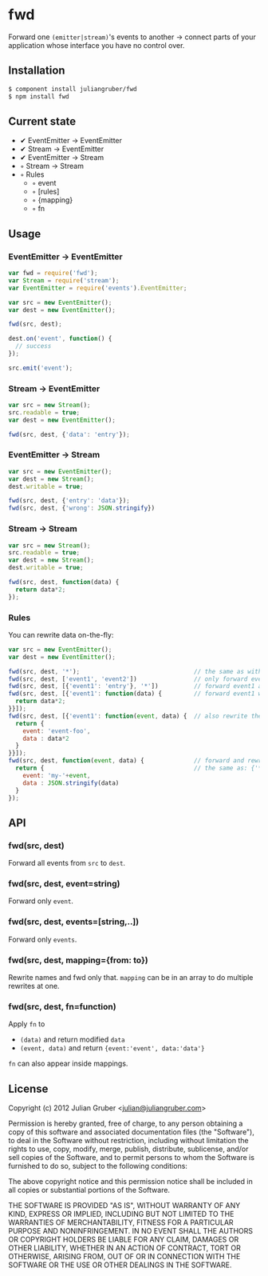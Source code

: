 
# fwd

Forward one `(emitter|stream)`'s events to another -> connect parts of your application whose interface you have no control over.

## Installation

```bash
$ component install juliangruber/fwd
$ npm install fwd
```

## Current state

* ✔ EventEmitter → EventEmitter
* ✔ Stream → EventEmitter
* ✔ EventEmitter → Stream
* ◦ Stream → Stream
* ◦ Rules
  * ◦ event
  * ◦ [rules]
  * ◦ {mapping}
  * ◦ fn

## Usage

### EventEmitter → EventEmitter

```javascript
var fwd = require('fwd');
var Stream = require('stream');
var EventEmitter = require('events').EventEmitter;

var src = new EventEmitter();
var dest = new EventEmitter();

fwd(src, dest);

dest.on('event', function() {
  // success
});

src.emit('event');
```

### Stream → EventEmitter

```javascript
var src = new Stream();
src.readable = true;
var dest = new EventEmitter();

fwd(src, dest, {'data': 'entry'});
```

### EventEmitter → Stream

```javascript
var src = new EventEmitter();
var dest = new Stream();
dest.writable = true;

fwd(src, dest, {'entry': 'data'});
fwd(src, dest, {'wrong': JSON.stringify})
```

### Stream → Stream

```javascript
var src = new Stream();
src.readable = true;
var dest = new Stream();
dest.writable = true;

fwd(src, dest, function(data) {
  return data*2;
});
```

### Rules

You can rewrite data on-the-fly:

```javascript
var src = new EventEmitter();
var dest = new EventEmitter();

fwd(src, dest, '*');                                // the same as with no 3rd argument
fwd(src, dest, ['event1', 'event2'])                // only forward event1 and event2
fwd(src, dest, [{'event1': 'entry'}, '*'])          // forward event1 as entry and everything else
fwd(src, dest, [{'event1': function(data) {         // forward event1 with it's data doubled 
  return data*2;
}}]);
fwd(src, dest, [{'event1': function(event, data) {  // also rewrite the event name
  return {
    event: 'event-foo',
    data : data*2
  }
}}]);
fwd(src, dest, function(event, data) {              // forward and rewrite everything
  return {                                          // the same as: {'*': function(){ ... }}
    event: 'my-'+event,
    data : JSON.stringify(data)
  }
});
```

## API

### fwd(src, dest)

Forward all events from `src` to `dest`.

### fwd(src, dest, event=string)

Forward only `event`.

### fwd(src, dest, events=[string,..])

Forward only `events`.

### fwd(src, dest, mapping={from: to})

Rewrite names and fwd only that. `mapping` can be in an array to do multiple rewrites at one.

### fwd(src, dest, fn=function)

Apply `fn` to

* `(data)` and return modified `data`
* `(event, data)` and return `{event:'event', data:'data'}`

`fn` can also appear inside mappings.

## License

Copyright (c) 2012 Julian Gruber &lt;julian@juliangruber.com&gt;

Permission is hereby granted, free of charge, to any person obtaining a copy of this software and associated documentation files (the "Software"), to deal in the Software without restriction, including without limitation the rights to use, copy, modify, merge, publish, distribute, sublicense, and/or sell copies of the Software, and to permit persons to whom the Software is furnished to do so, subject to the following conditions:

The above copyright notice and this permission notice shall be included in all copies or substantial portions of the Software.

THE SOFTWARE IS PROVIDED "AS IS", WITHOUT WARRANTY OF ANY KIND, EXPRESS OR IMPLIED, INCLUDING BUT NOT LIMITED TO THE WARRANTIES OF MERCHANTABILITY, FITNESS FOR A PARTICULAR PURPOSE AND NONINFRINGEMENT. IN NO EVENT SHALL THE AUTHORS OR COPYRIGHT HOLDERS BE LIABLE FOR ANY CLAIM, DAMAGES OR OTHER LIABILITY, WHETHER IN AN ACTION OF CONTRACT, TORT OR OTHERWISE, ARISING FROM, OUT OF OR IN CONNECTION WITH THE SOFTWARE OR THE USE OR OTHER DEALINGS IN THE SOFTWARE.
